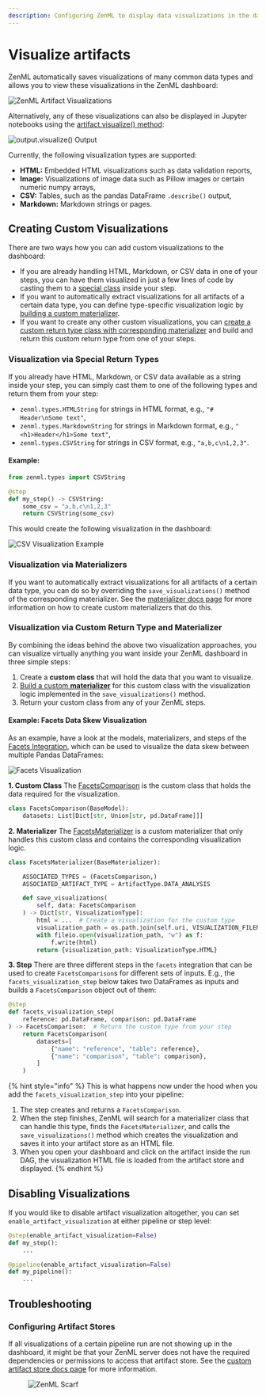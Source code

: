 ```yaml
---
description: Configuring ZenML to display data visualizations in the dashboard.
---
```


# Visualize artifacts

ZenML automatically saves visualizations of many common data types and allows you to view these visualizations in the ZenML dashboard:

![ZenML Artifact Visualizations](../../../.gitbook/assets/artifact_visualization_dashboard.png)

Alternatively, any of these visualizations can also be displayed in Jupyter notebooks using the [artifact.visualize() method](../../starter-guide/fetch-runs-after-execution.md#artifact-visualizations):

![output.visualize() Output](../../../.gitbook/assets/artifact_visualization_evidently.png)

Currently, the following visualization types are supported:

* **HTML:** Embedded HTML visualizations such as data validation reports,
* **Image:** Visualizations of image data such as Pillow images or certain numeric numpy arrays,
* **CSV:** Tables, such as the pandas DataFrame `.describe()` output,
* **Markdown:** Markdown strings or pages.

## Creating Custom Visualizations

There are two ways how you can add custom visualizations to the dashboard:

* If you are already handling HTML, Markdown, or CSV data in one of your steps, you can have them visualized in just a few lines of code by casting them to a [special class](#visualization-via-special-return-types) inside your step.
* If you want to automatically extract visualizations for all artifacts of a certain data type, you can define type-specific visualization logic by [building a custom materializer](#visualization-via-materializers).
* If you want to create any other custom visualizations, you can 
[create a custom return type class with corresponding materializer](#visualization-via-custom-return-type-and-materializer)
and build and return this custom return type from one of your steps.

### Visualization via Special Return Types

If you already have HTML, Markdown, or CSV data available as a string inside your step, you can simply cast them to one of the following types and return them from your step:

* `zenml.types.HTMLString` for strings in HTML format, e.g., `"# Header\nSome text"`,
* `zenml.types.MarkdownString` for strings in Markdown format, e.g., `"<h1>Header</h1>Some text"`,
* `zenml.types.CSVString` for strings in CSV format, e.g., `"a,b,c\n1,2,3"`.

#### Example:

```python
from zenml.types import CSVString

@step
def my_step() -> CSVString:
    some_csv = "a,b,c\n1,2,3"
    return CSVString(some_csv)
```

This would create the following visualization in the dashboard:

![CSV Visualization Example](../../../.gitbook/assets/artifact_visualization_csv.png)

### Visualization via Materializers

If you want to automatically extract visualizations for all artifacts of a certain data type, you can do so by overriding the `save_visualizations()` method of the corresponding materializer. See the [materializer docs page](handle-custom-data-types.md#optional-how-to-visualize-the-artifact) for more information on how to create custom materializers that do this.

### Visualization via Custom Return Type and Materializer

By combining the ideas behind the above two visualization approaches, you can
visualize virtually anything you want inside your ZenML dashboard in three
simple steps:

1. Create a **custom class** that will hold the data that you want to visualize.
2. [Build a custom **materializer**](handle-custom-data-types.md#custom-materializers)
for this custom class with the visualization logic implemented in the 
`save_visualizations()` method.
3. Return your custom class from any of your ZenML steps.

#### Example: Facets Data Skew Visualization

As an example, have a look at the models, materializers, and steps of the
[Facets Integration](https://sdkdocs.zenml.io/latest/integration_code_docs/integrations-facets), 
which can be used to visualize the data skew between multiple Pandas DataFrames:

![Facets Visualization](../../../.gitbook/assets/facets-visualization.png)

**1. Custom Class**
The [FacetsComparison](https://sdkdocs.zenml.io/0.42.0/integration_code_docs/integrations-facets/#zenml.integrations.facets.models.FacetsComparison)
is the custom class that holds the data required for the visualization.

```python
class FacetsComparison(BaseModel):
    datasets: List[Dict[str, Union[str, pd.DataFrame]]]
```

**2. Materializer**
The [FacetsMaterializer](https://sdkdocs.zenml.io/0.42.0/integration_code_docs/integrations-facets/#zenml.integrations.facets.materializers.facets_materializer.FacetsMaterializer)
is a custom materializer that only handles this custom class and contains the
corresponding visualization logic.

```python
class FacetsMaterializer(BaseMaterializer):

    ASSOCIATED_TYPES = (FacetsComparison,)
    ASSOCIATED_ARTIFACT_TYPE = ArtifactType.DATA_ANALYSIS

    def save_visualizations(
        self, data: FacetsComparison
    ) -> Dict[str, VisualizationType]:
        html = ...  # Create a visualization for the custom type 
        visualization_path = os.path.join(self.uri, VISUALIZATION_FILENAME)
        with fileio.open(visualization_path, "w") as f:
            f.write(html)
        return {visualization_path: VisualizationType.HTML}
```

**3. Step**
There are three different steps in the `facets` integration that can be used to
create `FacetsComparison`s for different sets of inputs. E.g., the
`facets_visualization_step` below takes two DataFrames as inputs and builds
a `FacetsComparison` object out of them:

```python
@step
def facets_visualization_step(
    reference: pd.DataFrame, comparison: pd.DataFrame
) -> FacetsComparison:  # Return the custom type from your step
    return FacetsComparison(
        datasets=[
            {"name": "reference", "table": reference},
            {"name": "comparison", "table": comparison},
        ]
    )
```

{% hint style="info" %}
This is what happens now under the hood when you add the 
`facets_visualization_step` into your pipeline:
1. The step creates and returns a `FacetsComparison`.
2. When the step finishes, ZenML will search for a materializer class that can
handle this type, finds the `FacetsMaterializer`, and calls the 
`save_visualizations()` method which creates the visualization and saves it into
your artifact store as an HTML file.
3. When you open your dashboard and click on the artifact inside the run DAG,
the visualization HTML file is loaded from the artifact store and displayed.
{% endhint %}

## Disabling Visualizations

If you would like to disable artifact visualization altogether, you can set `enable_artifact_visualization` at either pipeline or step level:

```python
@step(enable_artifact_visualization=False)
def my_step():
    ...

@pipeline(enable_artifact_visualization=False)
def my_pipeline():
    ...
```

## Troubleshooting

### Configuring Artifact Stores

If all visualizations of a certain pipeline run are not showing up in the dashboard, it might be that your ZenML server does not have the required dependencies or permissions to access that artifact store. See the [custom artifact store docs page](../../../stacks-and-components/component-guide/artifact-stores/custom.md#enabling-artifact-visualizations-with-custom-artifact-stores) for more information.

<!-- For scarf -->
<figure><img alt="ZenML Scarf" referrerpolicy="no-referrer-when-downgrade" src="https://static.scarf.sh/a.png?x-pxid=f0b4f458-0a54-4fcd-aa95-d5ee424815bc" /></figure>
